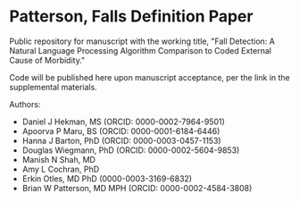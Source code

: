 # Patterson, Falls Definition Paper
Public repository for manuscript with the working title, "Fall Detection: A Natural Language Processing Algorithm Comparison to Coded External Cause of Morbidity."

Code will be published here upon manuscript acceptance, per the link in the supplemental materials.

Authors:  

 - Daniel J Hekman, MS (ORCID: 0000-0002-7964-9501) 
 - Apoorva P Maru, BS (ORCID: 0000-0001-6184-6446) 
- Hanna J Barton, PhD (ORCID: 0000-0003-0457-1153) 
- Douglas Wiegmann, PhD (ORCID: 0000-0002-5604-9853) 
- Manish N Shah, MD
- Amy L Cochran, PhD
- Erkin Otles, MD PhD (0000-0003-3169-6832) 
- Brian W Patterson, MD MPH (ORCID: 0000-0002-4584-3808) 
